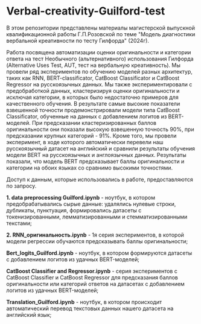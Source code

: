 # Verbal-creativity-Guilford-test
В этом репозитории представлены материалы магистерской выпускной квалификационной работы Г.П.Розовской по теме "Модель диагностики вербальной креативности по тесту Гилфорда" (2024г).

Работа посвящена автоматизации оценки оригинальности и категории ответа на тест Необычного (альтернативного) использования Гилфорда (Alternative Uses Test, AUT, тест на вербальную креативность). Мы провели ряд экспериментов по обучению моделей разных архитектур, таких как RNN, BERT-classificator, CatBoost Classificator и CatBoost Regressor на русскоязычных данных. Мы также экспериментировали с предобработкой данных, кластеризируя оценки оригинальности и исключая категории, в которых было недостаточно примеров для качественного обучения. В результате самые высокие показатели взвешенной точности продемонстрировали модели типа CatBoost Classificator, обученные на данных с добавлением логитов из BERT-моделей. При предсказании кластеризированных баллов оригинальности они показали высокую взвешенную точность 90%, при предсказании крупных категорий - 91%. Кроме того, мы провели эксперимент, в ходе которого автоматически перевели наш русскоязычный датасет на английский и сравнили результаты обучения модели BERT на русскоязычных и англоязычных данных. Результаты показали, что модель BERT предсказывает баллы оригинальности и категории на обоих языках со сравнимо высокими точностями.

Доступ к данным, которые использовались в работе, предоставляются по запросу. 

**1. data preprocessing Guilford.ipynb** - ноутбук, в котором предобрабатывались сырые данные: удалялись нулевые строки, дубликаты, пунктуация, формировались датасеты с токенизированными, лемматизированными и стемматизированными текстами;

**2. RNN_оригинальность.ipynb** - 1я серия экспериментов, в которой модели регрессии обучаются предсказывать баллы оригинальности;


**Bert_logits_Guilford.ipynb** - ноутбук, в котором формируются датасеты с добавлением логитов из удачных BERT-моделей;

**CatBoost Classifier and Regressor.ipynb** - серия экспериментов с CatBoost Classifier и CatBoost Regressor для предсказания баллов оригинальности или категорий ответов на датасетах с добавлением логитов из удачных BERT-моделей;

**Translation_Guilford.ipynb** - ноутбук, в котором происходит автоматический перевод текстовых данных нашего датасета на английский язык;
